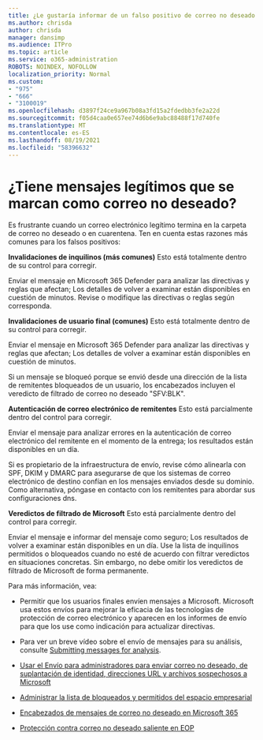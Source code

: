 ```yaml
---
title: ¿Le gustaría informar de un falso positivo de correo no deseado a Microsoft?
ms.author: chrisda
author: chrisda
manager: dansimp
ms.audience: ITPro
ms.topic: article
ms.service: o365-administration
ROBOTS: NOINDEX, NOFOLLOW
localization_priority: Normal
ms.custom:
- "975"
- "666"
- "3100019"
ms.openlocfilehash: d3897f24ce9a967b08a3fd15a2fdedbb3fe2a22d
ms.sourcegitcommit: f05d4caa0e657ee74d6b6e9abc88488f17d740fe
ms.translationtype: MT
ms.contentlocale: es-ES
ms.lasthandoff: 08/19/2021
ms.locfileid: "58396632"
---
```

# <a name="do-you-have-legitimate-messages-being-marked-as-spam"></a>¿Tiene mensajes legítimos que se marcan como correo no deseado?

Es frustrante cuando un correo electrónico legítimo termina en la carpeta de correo no deseado o en cuarentena. Ten en cuenta estas razones más comunes para los falsos positivos:

**Invalidaciones de inquilinos (más comunes)** Esto está totalmente dentro de su control para corregir.

Enviar el mensaje en Microsoft 365 Defender para analizar las directivas y reglas que afectan; Los detalles de volver a examinar están disponibles en cuestión de minutos.
Revise o modifique las directivas o reglas según corresponda. 

**Invalidaciones de usuario final (comunes)** Esto está totalmente dentro de su control para corregir. 

Enviar el mensaje en Microsoft 365 Defender para analizar las directivas y reglas que afectan; Los detalles de volver a examinar están disponibles en cuestión de minutos. 

Si un mensaje se bloqueó porque se envió desde una dirección de la lista de remitentes bloqueados de un usuario, los encabezados incluyen el veredicto de filtrado de correo no deseado "SFV:BLK".

**Autenticación de correo electrónico de remitentes** Esto está parcialmente dentro del control para corregir.

Enviar el mensaje para analizar errores en la autenticación de correo electrónico del remitente en el momento de la entrega; los resultados están disponibles en un día. 

Si es propietario de la infraestructura de envío, revise cómo alinearla con SPF, DKIM y DMARC para asegurarse de que los sistemas de correo electrónico de destino confían en los mensajes enviados desde su dominio. Como alternativa, póngase en contacto con los remitentes para abordar sus configuraciones dns.

**Veredictos de filtrado de Microsoft** Esto está parcialmente dentro del control para corregir.

Enviar el mensaje e informar del mensaje como seguro; Los resultados de volver a examinar están disponibles en un día. Use la lista de inquilinos permitidos o bloqueados cuando no esté de acuerdo con filtrar veredictos en situaciones concretas. Sin embargo, no debe omitir los veredictos de filtrado de Microsoft de forma permanente. 

Para más información, vea:

- Permitir que los usuarios finales envíen mensajes a Microsoft. Microsoft usa estos envíos para mejorar la eficacia de las tecnologías de protección de correo electrónico y aparecen en los informes de envío para que los use como indicación para actualizar directivas. 

- Para ver un breve vídeo sobre el envío de mensajes para su análisis, consulte [Submitting messages for analysis](https://go.microsoft.com/fwlink/?linkid=2166435).

- [Usar el Envío para administradores para enviar correo no deseado, de suplantación de identidad, direcciones URL y archivos sospechosos a Microsoft](https://docs.microsoft.com/microsoft-365/security/office-365-security/admin-submission)

- [Administrar la lista de bloqueados y permitidos del espacio empresarial](https://docs.microsoft.com/microsoft-365/security/office-365-security/tenant-allow-block-list)

- [Encabezados de mensajes de correo no deseado en Microsoft 365](https://docs.microsoft.com/microsoft-365/security/office-365-security/anti-spam-message-headers)

- [Protección contra correo no deseado saliente en EOP](https://docs.microsoft.com/microsoft-365/security/office-365-security/outbound-spam-controls)